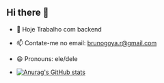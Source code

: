 ## Hi there 👋



- 🔭 Hoje Trabalho com backend 
- 📫 Contate-me no email: brunogoya.r@gmail.com
- 😄 Pronouns: ele/dele

- [![Anurag's GitHub stats](https://github-readme-stats.vercel.app/api?username=BrunoGoyaRodrigues)](https://github.com/anuraghazra/github-readme-stats)
